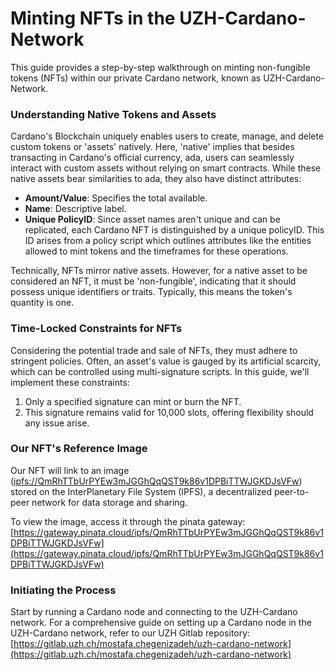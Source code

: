 # Minting NFTs in the UZH-Cardano-Network

This guide provides a step-by-step walkthrough on minting non-fungible tokens (NFTs) within our private Cardano network, known as UZH-Cardano-Network.

### Understanding Native Tokens and Assets

Cardano's Blockchain uniquely enables users to create, manage, and delete custom tokens or 'assets' natively. Here, 'native' implies that besides transacting in Cardano's official currency, ada, users can seamlessly interact with custom assets without relying on smart contracts. While these native assets bear similarities to ada, they also have distinct attributes:

- **Amount/Value**: Specifies the total available.
- **Name**: Descriptive label.
- **Unique PolicyID**: Since asset names aren't unique and can be replicated, each Cardano NFT is distinguished by a unique policyID. This ID arises from a policy script which outlines attributes like the entities allowed to mint tokens and the timeframes for these operations.

Technically, NFTs mirror native assets. However, for a native asset to be considered an NFT, it must be 'non-fungible', indicating that it should possess unique identifiers or traits. Typically, this means the token's quantity is one.

### Time-Locked Constraints for NFTs

Considering the potential trade and sale of NFTs, they must adhere to stringent policies. Often, an asset's value is gauged by its artificial scarcity, which can be controlled using multi-signature scripts. In this guide, we'll implement these constraints:

1. Only a specified signature can mint or burn the NFT.
2. This signature remains valid for 10,000 slots, offering flexibility should any issue arise.

### Our NFT's Reference Image

Our NFT will link to an image ([ipfs://QmRhTTbUrPYEw3mJGGhQqQST9k86v1DPBiTTWJGKDJsVFw](ipfs://QmRhTTbUrPYEw3mJGGhQqQST9k86v1DPBiTTWJGKDJsVFw)) stored on the InterPlanetary File System (IPFS), a decentralized peer-to-peer network for data storage and sharing.

To view the image, access it through the pinata gateway:
[https://gateway.pinata.cloud/ipfs/QmRhTTbUrPYEw3mJGGhQqQST9k86v1DPBiTTWJGKDJsVFw](https://gateway.pinata.cloud/ipfs/QmRhTTbUrPYEw3mJGGhQqQST9k86v1DPBiTTWJGKDJsVFw)

### Initiating the Process

Start by running a Cardano node and connecting to the UZH-Cardano network. For a comprehensive guide on setting up a Cardano node in the UZH-Cardano network, refer to our UZH Gitlab repository:
[https://gitlab.uzh.ch/mostafa.chegenizadeh/uzh-cardano-network](https://gitlab.uzh.ch/mostafa.chegenizadeh/uzh-cardano-network)
